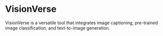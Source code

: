 # VisionVerse
VisionVerse is a versatile tool that integrates image captioning, pre-trained image classification, and text-to-image generation.
